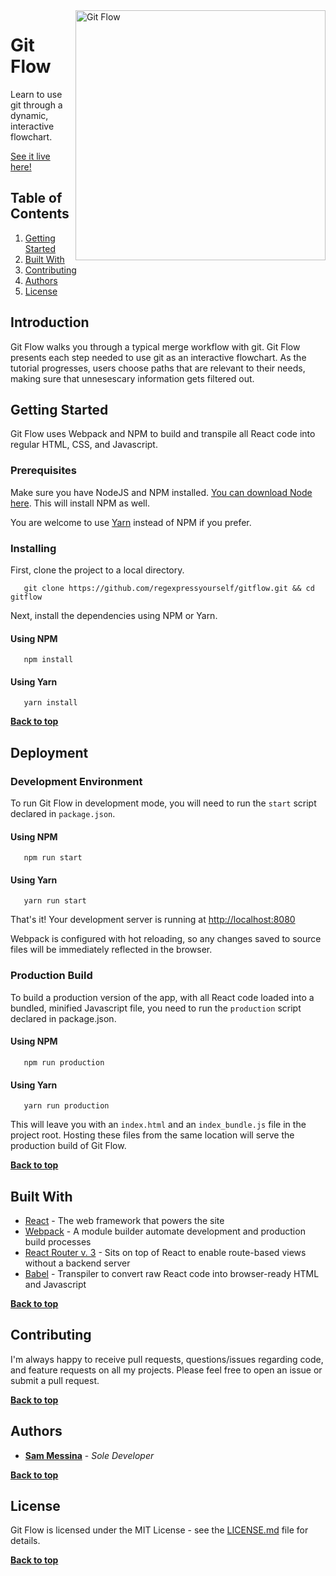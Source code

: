 <img alt="Git Flow" align="right" src="https://regexpressyourself.github.io/public/GitFlowLogo.png" width="400px"/>

# Git Flow

Learn to use git through a dynamic, interactive flowchart.

[See it live here!](https://smessina.com/gitflow/#/)

## Table of Contents

1. [Getting Started](#getting-started)
2. [Built With](#built-with)
3. [Contributing](#contributing)
3. [Authors](#authors)
3. [License](#license)


## Introduction

Git Flow walks you through a typical merge workflow with git. Git Flow presents each step needed to use git as an interactive flowchart. As the tutorial progresses, users choose paths that are relevant to their needs, making sure that unnesescary information gets filtered out.

## Getting Started

Git Flow uses Webpack and NPM to build and transpile all React code into regular HTML, CSS, and Javascript.

### Prerequisites

Make sure you have NodeJS and NPM installed. [You can download Node here](https://nodejs.org/en/download/). This will install NPM as well.

You are welcome to use [Yarn](https://yarnpkg.com/en/) instead of NPM if you prefer.

### Installing

First, clone the project to a local directory.

```
   git clone https://github.com/regexpressyourself/gitflow.git && cd gitflow
```

Next, install the dependencies using NPM or Yarn.

#### Using NPM

```
   npm install
```

#### Using Yarn

```
   yarn install
```

**[Back to top](#table-of-contents)**

## Deployment

### Development Environment

To run Git Flow in development mode, you will need to run the `start` script declared in `package.json`.

#### Using NPM

```
   npm run start
```

#### Using Yarn

```
   yarn run start
```

   That's it! Your development server is running at [http://localhost:8080](http://localhost:8080)
   
   Webpack is configured with hot reloading, so any changes saved to source files will be immediately reflected in the browser.

### Production Build

To build a production version of the app, with all React code loaded into a bundled, minified Javascript file, you need to run the `production` script declared in package.json.

#### Using NPM

```
   npm run production
```

#### Using Yarn

```
   yarn run production
```

   This will leave you with an `index.html` and an `index_bundle.js` file in the project root. Hosting these files from the same location will serve the production build of Git Flow.

**[Back to top](#table-of-contents)**

## Built With

* [React](https://facebook.github.io/react/) - The web framework that powers the site
* [Webpack](https://webpack.github.io/) - A module builder automate development and production build processes
* [React Router v. 3](https://reacttraining.com/react-router/) - Sits on top of React to enable route-based views without a backend server
* [Babel](https://babeljs.io/) - Transpiler to convert raw React code into browser-ready HTML and Javascript

**[Back to top](#table-of-contents)**

## Contributing

I'm always happy to receive pull requests, questions/issues regarding code, and feature requests on all my projects. Please feel free to open an issue or submit a pull request.

**[Back to top](#table-of-contents)**

## Authors

* **[Sam Messina](https://www.github.com/regexpressyourself)** - *Sole Developer* 

**[Back to top](#table-of-contents)**

## License

Git Flow is licensed under the MIT License - see the [LICENSE.md](LICENSE.md) file for details.


**[Back to top](#table-of-contents)**

